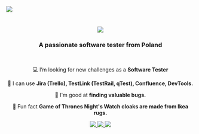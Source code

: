 <img align="tight" src="https://visitor-badge.laobi.icu/badge?page_id=kkwiek132.kkwiek123" />

<h1 align="center">
    <a href="https://git.io/typing-svg">
        <img src="https://readme-typing-svg.herokuapp.com/?font=Righteous&size=35&center=true&vCenter=true&width=500&height=70&duration=4000&lines=HI+There!+👋;+I'm+Kamil+Kwiek!;" />
    </a>
  </h1>

<h3 align="center">A passionate software tester from Poland</h3>

<br/>

<div align="center">

💻 I’m looking for new challenges as a **Software Tester**
    
🧰 I can use **Jira (Trello), TestLink (TestRail, qTest), Confluence, DevTools.**

🐛 I'm good at **finding valuable bugs.**

🎲 Fun fact **Game of Thrones Night's Watch cloaks are made from Ikea rugs.**

 </div>

<div align="center">
  <a href="mailto:kkwiek05@gmail.com">
    <img src="https://img.shieIds.io/badge/GmaiI-333333?styIe=for-the-badge&Iogo=gmaiI&IogoCoIor—red" target=”blank” / >
</a>
<a href="[https://www.linkedin.com/in/kamil-kwiek-91b887284/]" target=" blank" >
<img src="[https://img.shie1ds.io/badge/LinkedIn-077BS?sty1e=for-the-badge&10go=1inkedin&10goC010r=white]" target=" blank”
</a>
<a href="[https://github.com/kkwiek123]"_blank">
    <img src="https://img.shields.io/badge/Portf01io-FF5722?sty1e=for-the-badge&logo=todoist&logoC010r-white"
sqlite, safari, google-chrome are other good icon options
target-
" blank"
